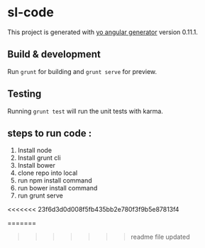 # sl-code

This project is generated with [yo angular generator](https://github.com/yeoman/generator-angular)
version 0.11.1.

## Build & development

Run `grunt` for building and `grunt serve` for preview.

## Testing

Running `grunt test` will run the unit tests with karma.

## steps to run code :
1. Install node 
2. Install grunt cli 
3. Install bower
4. clone repo into local   
5. run npm install command
6. run bower install command
7. run grunt serve 

<<<<<<< 23f6d3d0d008f5fb435bb2e780f3f9b5e87813f4
 
=======
 
>>>>>>> readme file updated
